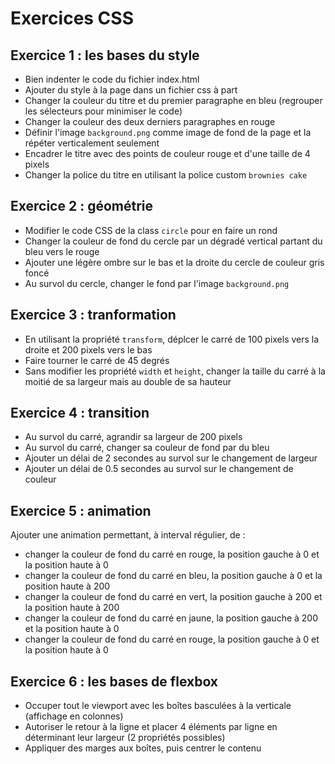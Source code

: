 # Exercices CSS

## Exercice 1 : les bases du style
- Bien indenter le code du fichier index.html
- Ajouter du style à la page dans un fichier css à part
- Changer la couleur du titre et du premier paragraphe en bleu (regrouper les sélecteurs pour minimiser le code)
- Changer la couleur des deux derniers paragraphes en rouge
- Définir l'image `background.png` comme image de fond de la page et la répéter verticalement seulement
- Encadrer le titre avec des points de couleur rouge et d'une taille de 4 pixels
- Changer la police du titre en utilisant la police custom `brownies cake`

## Exercice 2 : géométrie
- Modifier le code CSS de la class `circle` pour en faire un rond
- Changer la couleur de fond du cercle par un dégradé vertical partant du bleu vers le rouge
- Ajouter une légère ombre sur le bas et la droite du cercle de couleur gris foncé
- Au survol du cercle, changer le fond par l'image `background.png`

## Exercice 3 : tranformation
- En utilisant la propriété `transform`, déplcer le carré de 100 pixels vers la droite et 200 pixels vers le bas
- Faire tourner le carré de 45 degrés
- Sans modifier les propriété `width` et `height`, changer la taille du carré à la moitié de sa largeur mais au double de sa hauteur

## Exercice 4 : transition
- Au survol du carré, agrandir sa largeur de 200 pixels
- Au survol du carré, changer sa couleur de fond par du bleu
- Ajouter un délai de 2 secondes au survol sur le changement de largeur
- Ajouter un délai de 0.5 secondes au survol sur le changement de couleur

## Exercice 5 : animation
Ajouter une animation permettant, à interval régulier, de :
- changer la couleur de fond du carré en rouge, la position gauche à 0 et la position haute à 0
- changer la couleur de fond du carré en bleu, la position gauche à 0 et la position haute à 200
- changer la couleur de fond du carré en vert, la position gauche à 200 et la position haute à 200
- changer la couleur de fond du carré en jaune, la position gauche à 200 et la position haute à 0
- changer la couleur de fond du carré en rouge, la position gauche à 0 et la position haute à 0

## Exercice 6 : les bases de flexbox
- Occuper tout le viewport avec les boîtes basculées à la verticale (affichage en colonnes)
- Autoriser le retour à la ligne et placer 4 éléments par ligne en déterminant leur largeur (2 propriétés possibles)
- Appliquer des marges aux boîtes, puis centrer le contenu
